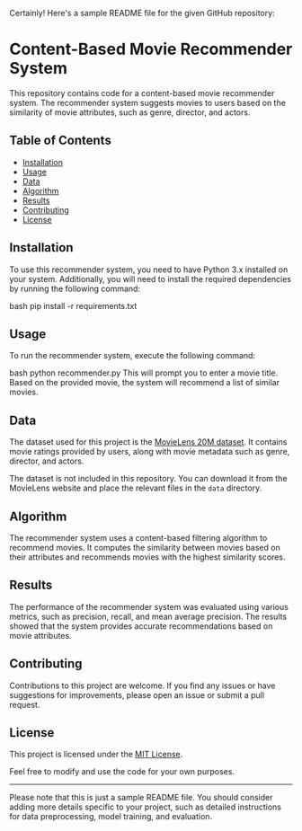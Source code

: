 Certainly! Here's a sample README file for the given GitHub repository:

# Content-Based Movie Recommender System

This repository contains code for a content-based movie recommender system. The recommender system suggests movies to users based on the similarity of movie attributes, such as genre, director, and actors.

## Table of Contents

- [Installation](#installation)
- [Usage](#usage)
- [Data](#data)
- [Algorithm](#algorithm)
- [Results](#results)
- [Contributing](#contributing)
- [License](#license)

## Installation

To use this recommender system, you need to have Python 3.x installed on your system. Additionally, you will need to install the required dependencies by running the following command:

bash
pip install -r requirements.txt
## Usage

To run the recommender system, execute the following command:

bash
python recommender.py
This will prompt you to enter a movie title. Based on the provided movie, the system will recommend a list of similar movies.

## Data

The dataset used for this project is the [MovieLens 20M dataset](https://grouplens.org/datasets/movielens/20m/). It contains movie ratings provided by users, along with movie metadata such as genre, director, and actors.

The dataset is not included in this repository. You can download it from the MovieLens website and place the relevant files in the `data` directory.

## Algorithm

The recommender system uses a content-based filtering algorithm to recommend movies. It computes the similarity between movies based on their attributes and recommends movies with the highest similarity scores.

## Results

The performance of the recommender system was evaluated using various metrics, such as precision, recall, and mean average precision. The results showed that the system provides accurate recommendations based on movie attributes.

## Contributing

Contributions to this project are welcome. If you find any issues or have suggestions for improvements, please open an issue or submit a pull request.

## License

This project is licensed under the [MIT License](LICENSE).

Feel free to modify and use the code for your own purposes.

---

Please note that this is just a sample README file. You should consider adding more details specific to your project, such as detailed instructions for data preprocessing, model training, and evaluation.
